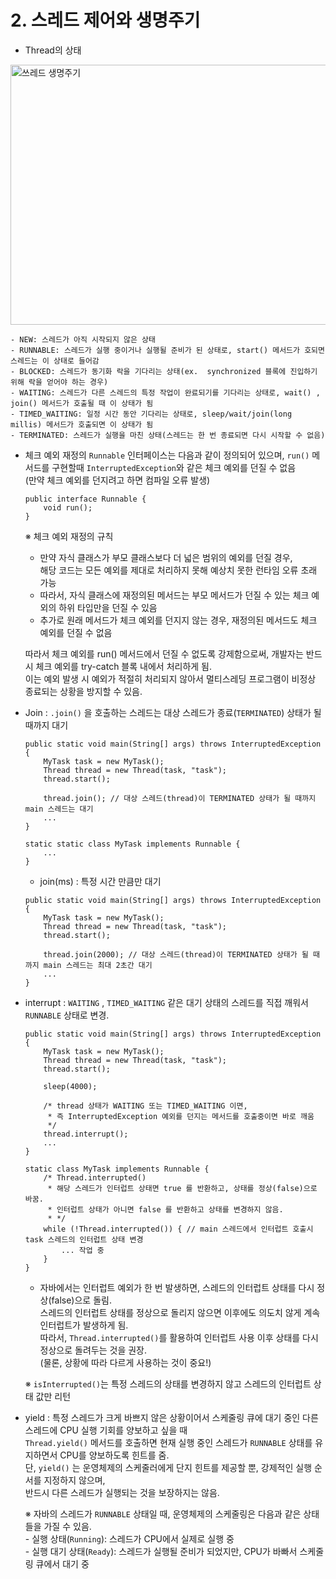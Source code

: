 # 2. 스레드 제어와 생명주기
- Thread의 상태
<img width="696" height="416" alt="쓰레드 생명주기" src="https://github.com/user-attachments/assets/78f99719-1bed-435f-9eaf-ff5b71d7f824" />

    - NEW: 스레드가 아직 시작되지 않은 상태  
    - RUNNABLE: 스레드가 실행 중이거나 실행될 준비가 된 상태로, start() 메서드가 호되면 스레드는 이 상태로 들어감  
    - BLOCKED: 스레드가 동기화 락을 기다리는 상태(ex.  synchronized 블록에 진입하기 위해 락을 얻어야 하는 경우)  
    - WAITING: 스레드가 다른 스레드의 특정 작업이 완료되기를 기다리는 상태로, wait() , join() 메서드가 호출될 때 이 상태가 됨
    - TIMED_WAITING: 일정 시간 동안 기다리는 상태로, sleep/wait/join(long millis) 메서드가 호출되면 이 상태가 됨
    - TERMINATED: 스레드가 실행을 마친 상태(스레드는 한 번 종료되면 다시 시작할 수 없음)

- 체크 예외 재정의
  `Runnable` 인터페이스는 다음과 같이 정의되어 있으며, `run()` 메서드를 구현할때 `InterruptedException`와 같은 체크 예외를 던질 수 없음  
  (만약 체크 예외를 던지려고 하면 컴파일 오류 발생)
  ```
  public interface Runnable {
      void run();
  }
  ```

  ※ 체크 예외 재정의 규칙
    - 만약 자식 클래스가 부모 클래스보다 더 넓은 범위의 예외를 던질 경우,  
      해당 코드는 모든 예외를 제대로 처리하지 못해 예상치 못한 런타임 오류 초래 가능
    - 따라서, 자식 클래스에 재정의된 메서드는 부모 메서드가 던질 수 있는 체크 예외의 하위 타입만을 던질 수 있음
    - 추가로 원래 메서드가 체크 예외를 던지지 않는 경우, 재정의된 메서드도 체크 예외를 던질 수 없음  

  따라서 체크 예외를 run() 메서드에서 던질 수 없도록 강제함으로써, 개발자는 반드시 체크 예외를 try-catch 블록 내에서 처리하게 됨.  
  이는 예외 발생 시 예외가 적절히 처리되지 않아서 멀티스레딩 프로그램이 비정상 종료되는 상황을 방지할 수 있음.  
  

- Join : `.join()` 을 호출하는 스레드는 대상 스레드가 종료(`TERMINATED`) 상태가 될 때까지 대기

  ```
  public static void main(String[] args) throws InterruptedException {
      MyTask task = new MyTask();
      Thread thread = new Thread(task, "task");
      thread.start();

      thread.join(); // 대상 스레드(thread)이 TERMINATED 상태가 될 때까지 main 스레드는 대기
      ... 
  }

  static static class MyTask implements Runnable {
      ...
  }
  ```

  - join(ms) : 특정 시간 만큼만 대기
  ```
  public static void main(String[] args) throws InterruptedException {
      MyTask task = new MyTask();
      Thread thread = new Thread(task, "task");
      thread.start();

      thread.join(2000); // 대상 스레드(thread)이 TERMINATED 상태가 될 때까지 main 스레드는 최대 2초간 대기
      ...
  }
  ```
  
- interrupt : `WAITING` , `TIMED_WAITING` 같은 대기 상태의 스레드를 직접 깨워서 `RUNNABLE` 상태로 변경.
  ```
  public static void main(String[] args) throws InterruptedException {
      MyTask task = new MyTask();
      Thread thread = new Thread(task, "task");
      thread.start();
  
      sleep(4000);
  
      /* thread 상태가 WAITING 또는 TIMED_WAITING 이면, 
       * 즉 InterruptedException 예외를 던지는 메서드를 호출중이면 바로 깨움
       */
      thread.interrupt(); 
      ...
  }
  
  static class MyTask implements Runnable {
      /* Thread.interrupted()
       * 해당 스레드가 인터럽트 상태면 true 를 반환하고, 상태를 정상(false)으로 바꿈.
       * 인터럽트 상태가 아니면 false 를 반환하고 상태를 변경하지 않음.
       * */
      while (!Thread.interrupted()) { // main 스레드에서 인터럽트 호출시 task 스레드의 인터럽트 상태 변경
          ... 작업 중
      }
  }
  ```
  - 자바에서는 인터럽트 예외가 한 번 발생하면, 스레드의 인터럽트 상태를 다시 정상(false)으로 돌림.  
    스레드의 인터럽트 상태를 정상으로 돌리지 않으면 이후에도 의도치 않게 계속 인터럽트가 발생하게 됨.  
    따라서, `Thread.interrupted()`를 활용하여 인터럽트 사용 이후 상태를 다시 정상으로 돌려두는 것을 권장.  
    (물론, 상황에 따라 다르게 사용하는 것이 중요!)

  ※ `isInterrupted()`는 특정 스레드의 상태를 변경하지 않고 스레드의 인터럽트 상태 값만 리턴

- yield : 특정 스레드가 크게 바쁘지 않은 상황이어서 스케줄링 큐에 대기 중인 다른 스레드에 CPU 실행 기회를 양보하고 싶을 때   
  `Thread.yield()` 메서드를 호출하면 현재 실행 중인 스레드가 `RUNNABLE` 상태를 유지하면서 CPU를 양보하도록 힌트를 줌.  
  단, `yield()` 는 운영체제의 스케줄러에게 단지 힌트를 제공할 뿐, 강제적인 실행 순서를 지정하지 않으며,  
  반드시 다른 스레드가 실행되는 것을 보장하지는 않음.

    ※ 자바의 스레드가 `RUNNABLE` 상태일 때, 운영체제의 스케줄링은 다음과 같은 상태들을 가질 수 있음.  
      - 실행 상태(`Running`): 스레드가 CPU에서 실제로 실행 중  
      - 실행 대기 상태(`Ready`): 스레드가 실행될 준비가 되었지만, CPU가 바빠서 스케줄링 큐에서 대기 중  
  
